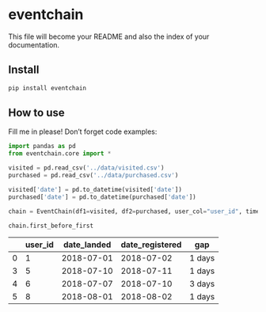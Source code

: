 # eventchain

<!-- WARNING: THIS FILE WAS AUTOGENERATED! DO NOT EDIT! -->

This file will become your README and also the index of your
documentation.

## Install

``` sh
pip install eventchain
```

## How to use

Fill me in please! Don’t forget code examples:

``` python
import pandas as pd
from eventchain.core import *
```

``` python
visited = pd.read_csv('../data/visited.csv')
purchased = pd.read_csv('../data/purchased.csv')

visited['date'] = pd.to_datetime(visited['date'])
purchased['date'] = pd.to_datetime(purchased['date'])
```

``` python
chain = EventChain(df1=visited, df2=purchased, user_col="user_id", timestamp_col="date", suffix=["landed", "registered"])
```

``` python
chain.first_before_first
```

<div>
<style scoped>
    .dataframe tbody tr th:only-of-type {
        vertical-align: middle;
    }
&#10;    .dataframe tbody tr th {
        vertical-align: top;
    }
&#10;    .dataframe thead th {
        text-align: right;
    }
</style>

|     | user_id | date_landed | date_registered | gap    |
|-----|---------|-------------|-----------------|--------|
| 0   | 1       | 2018-07-01  | 2018-07-02      | 1 days |
| 3   | 5       | 2018-07-10  | 2018-07-11      | 1 days |
| 4   | 6       | 2018-07-07  | 2018-07-10      | 3 days |
| 5   | 8       | 2018-08-01  | 2018-08-02      | 1 days |

</div>

